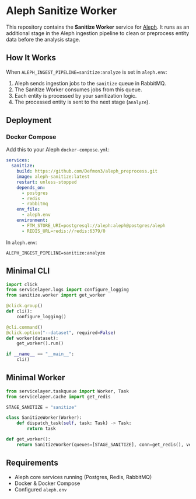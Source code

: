 # Aleph Sanitize Worker

This repository contains the **Sanitize Worker** service for [Aleph](https://github.com/alephdata/aleph). It runs as an additional stage in the Aleph ingestion pipeline to clean or preprocess entity data before the analysis stage.

## How It Works

When `ALEPH_INGEST_PIPELINE=sanitize:analyze` is set in `aleph.env`:

1. Aleph sends ingestion jobs to the `sanitize` queue in RabbitMQ.
2. The Sanitize Worker consumes jobs from this queue.
3. Each entity is processed by your sanitization logic.
4. The processed entity is sent to the next stage (`analyze`).

## Deployment

### Docker Compose

Add this to your Aleph `docker-compose.yml`:

```yaml
services:
  sanitize:
    build: https://github.com/Defmon3/aleph_preprocess.git
    image: aleph-sanitize:latest
    restart: unless-stopped
    depends_on:
      - postgres
      - redis
      - rabbitmq
    env_file:
      - aleph.env
    environment:
      - FTM_STORE_URI=postgresql://aleph:aleph@postgres/aleph
      - REDIS_URL=redis://redis:6379/0
```

In `aleph.env`:

```env
ALEPH_INGEST_PIPELINE=sanitize:analyze
```

## Minimal CLI

```python
import click
from servicelayer.logs import configure_logging
from sanitize.worker import get_worker

@click.group()
def cli():
    configure_logging()

@cli.command()
@click.option("--dataset", required=False)
def worker(dataset):
    get_worker().run()

if __name__ == "__main__":
    cli()
```

## Minimal Worker

```python
from servicelayer.taskqueue import Worker, Task
from servicelayer.cache import get_redis

STAGE_SANITIZE = "sanitize"

class SanitizeWorker(Worker):
    def dispatch_task(self, task: Task) -> Task:
        return task

def get_worker():
    return SanitizeWorker(queues=[STAGE_SANITIZE], conn=get_redis(), version="1.0")
```

## Requirements

* Aleph core services running (Postgres, Redis, RabbitMQ)
* Docker & Docker Compose
* Configured `aleph.env`
